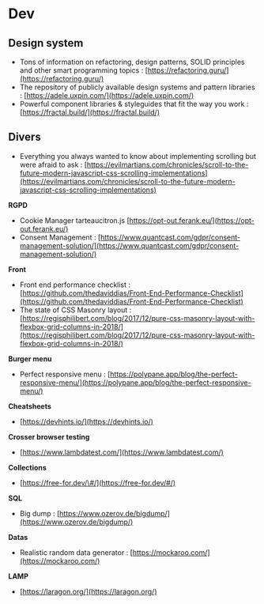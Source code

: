 # Dev

## Design system

* Tons of information on refactoring, design patterns, SOLID principles and other smart programming topics : [https://refactoring.guru/](https://refactoring.guru/)
* The repository of publicly available design systems and pattern libraries : [https://adele.uxpin.com/](https://adele.uxpin.com/)
* Powerful component libraries & styleguides that fit the way you work : [https://fractal.build/](https://fractal.build/)

## Divers

* Everything you always wanted to know about implementing scrolling but were afraid to ask : [https://evilmartians.com/chronicles/scroll-to-the-future-modern-javascript-css-scrolling-implementations](https://evilmartians.com/chronicles/scroll-to-the-future-modern-javascript-css-scrolling-implementations)

**RGPD**

* Cookie Manager tarteaucitron.js [https://opt-out.ferank.eu/](https://opt-out.ferank.eu/)
* Consent Management : [https://www.quantcast.com/gdpr/consent-management-solution/](https://www.quantcast.com/gdpr/consent-management-solution/)

**Front**

* Front end performance checklist : [https://github.com/thedaviddias/Front-End-Performance-Checklist](https://github.com/thedaviddias/Front-End-Performance-Checklist)
* The state of CSS Masonry layout : [https://regisphilibert.com/blog/2017/12/pure-css-masonry-layout-with-flexbox-grid-columns-in-2018/](https://regisphilibert.com/blog/2017/12/pure-css-masonry-layout-with-flexbox-grid-columns-in-2018/)

**Burger menu**

* Perfect responsive menu : [https://polypane.app/blog/the-perfect-responsive-menu/](https://polypane.app/blog/the-perfect-responsive-menu/)

**Cheatsheets**

* [https://devhints.io/](https://devhints.io/)

**Crosser browser testing**

* [https://www.lambdatest.com/](https://www.lambdatest.com/)

**Collections**

* [https://free-for.dev/\#/](https://free-for.dev/#/)

**SQL**

* Big dump : [https://www.ozerov.de/bigdump/](https://www.ozerov.de/bigdump/)

**Datas**

* Realistic random data generator : [https://mockaroo.com/](https://mockaroo.com/)

**LAMP**

* [https://laragon.org/](https://laragon.org/)

